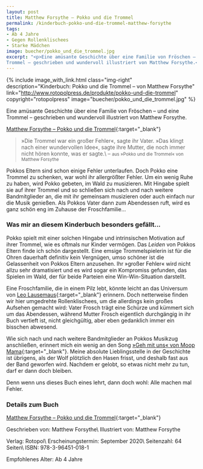 ```yaml
---
layout: post
title: Matthew Forsythe – Pokko und die Trommel
permalink: /kinderbuch-pokko-und-die-trommel-matthew-forsythe
tags:
- Ab 4 Jahre
- Gegen Rollenklischees
- Starke Mädchen
image: buecher/pokko_und_die_trommel.jpg
excerpt: "<p>Eine amüsante Geschichte über eine Familie von Fröschen – und eine
Trommel – geschrieben und wundervoll illustriert von Matthew Forsythe.</p>"
---
```


{% include image_with_link.html
class="img-right"
description="Kinderbuch: Pokko und die Trommel – von Matthew Forsythe"
link="http://www.rotopolpress.de/produkte/pokko-und-die-trommel"
copyright="rotopolpress"
image="buecher/pokko_und_die_trommel.jpg"
%}

Eine amüsante Geschichte über eine Familie von Fröschen – und eine
Trommel – geschrieben und wundervoll illustriert von Matthew Forsythe.

[Matthew Forsythe – Pokko und die Trommel](http://www.rotopolpress.de/produkte/pokko-und-die-trommel){:target="\_blank"}

> »Die Trommel war ein großer Fehler«, sagte ihr Vater.
> »Das klingt nach einer wundervollen Idee«, sagte ihre Mutter, die noch immer nicht hören konnte, was er sagte.\\
> – <small>aus »Pokko und die Trommel« von Matthew Forsythe</small>

Pokkos Eltern sind schon einige Fehler unterlaufen. Doch Pokko eine Trommel zu
schenken, war wohl ihr allergrößter Fehler. Um ein wenig Ruhe zu haben, wird
Pokko gebeten, im Wald zu musizieren. Mit Hingabe spielt sie auf ihrer Trommel
und so schließen sich nach und nach weitere Bandmitglieder an, die
mit ihr gemeinsam musizieren oder auch einfach nur die Musik genießen. Als
Pokkos Vater dann zum Abendessen ruft, wird es ganz schön eng im Zuhause der
Froschfamilie...

### Was mir an diesem Kinderbuch besonders gefällt...

Pokko spielt mit einer solchen Hingabe und intrinsischen Motivation auf ihrer
Trommel, wie es oftmals nur Kinder vermögen. Das *Leiden* von Pokkos Eltern
finde ich schön dargestellt. Eine emsige Trommelspielerin ist für die Ohren
dauerhaft definitiv kein Vergnügen, umso schöner ist die Gelassenheit von Pokkos
Eltern anzusehen. Ihr »großer Fehler« wird nicht allzu sehr dramatisiert und es
wird sogar ein Kompromiss gefunden, das Spielen im Wald, der für beide Parteien
eine Win-Win-Situation darstellt.

Eine Froschfamilie, die in einem Pilz lebt, könnte leicht an das Universum von
[Leo Lausemaus](https://www.lingenverlag.de/produkt-kategorie/buecher/kinderbuecher/leo-lausemaus/){:target="\_blank"}
erinnern. Doch netterweise finden wir hier umgedrehte Rollenklischees, um die
allerdings kein großes Aufsehen gemacht wird: Vater Frosch trägt eine Schürze
und kümmert sich um das Abendessen, während Mutter Frosch eigentlich durchgängig
in ihr Buch vertieft ist, nicht gleichgültig, aber eben gedanklich immer ein
bisschen abwesend.

Wie sich nach und nach weitere Bandmitglieder an Pokkos Musikzug anschließen,
erinnert mich ein wenig an den Song [»Geh mit uns« von Moop Mama](https://www.youtube.com/watch?v=gMa3J8hWSPc){:target="\_blank"}.
Meine absolute
Lieblingsstelle in der Geschichte ist übrigens, als der Wolf plötzlich den Hasen
frisst, und deshalb fast aus der Band geworfen wird. Nachdem er gelobt, so etwas
nicht mehr zu tun, darf er dann doch bleiben.

Denn wenn uns dieses Buch eines lehrt, dann doch wohl:
Alle machen mal Fehler.

### Details zum Buch

[Matthew Forsythe – Pokko und die Trommel](http://www.rotopolpress.de/produkte/pokko-und-die-trommel){:target="\_blank"}

Geschrieben von: Matthew Forsythe\\
Illustriert von: Matthew Forsythe

Verlag: Rotopol\\
Erscheinungstermin: September 2020\\
Seitenzahl: 64 Seiten\\
ISBN: 978-3-96451-018-1

Empfohlenes Alter: Ab 4 Jahre

